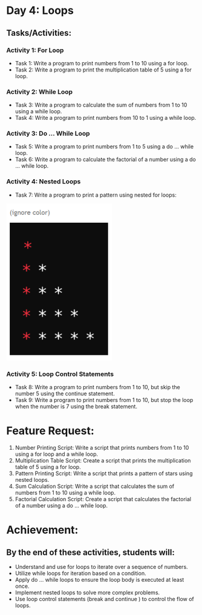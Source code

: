 # Day 4: Loops

## Tasks/Activities:

### Activity 1: For Loop

- Task 1: Write a program to print numbers from 1 to 10 using a for loop.
- Task 2: Write a program to print the multiplication table of 5 using a for loop.

### Activity 2: While Loop

- Task 3: Write a program to calculate the sum of numbers from 1 to 10 using a while loop.
- Task 4: Write a program to print numbers from 10 to 1 using a while loop.

### Activity 3: Do ... While Loop

- Task 5: Write a program to print numbers from 1 to 5 using a do ... while loop.
- Task 6: Write a program to calculate the factorial of a number using a do ... while loop.

### Activity 4: Nested Loops

- Task 7: Write a program to print a pattern using nested for loops:

![Pattern Image](image.png)

### Activity 5: Loop Control Statements

- Task 8: Write a program to print numbers from 1 to 10, but skip the number 5 using the continue statement.
- Task 9: Write a program to print numbers from 1 to 10, but stop the loop when the number is 7 using the break statement.

# Feature Request:

1. Number Printing Script: Write a script that prints numbers from 1 to 10 using a for loop and a while loop.
2. Multiplication Table Script: Create a script that prints the multiplication table of 5 using a for loop.
3. Pattern Printing Script: Write a script that prints a pattern of stars using nested loops.
4. Sum Calculation Script: Write a script that calculates the sum of numbers from 1 to 10 using a while loop.
5. Factorial Calculation Script: Create a script that calculates the factorial of a number using a do ... while loop.

# Achievement:

## By the end of these activities, students will:

- Understand and use for loops to iterate over a sequence of numbers.
- Utilize while loops for iteration based on a condition.
- Apply do ... while loops to ensure the loop body is executed at least once.
- Implement nested loops to solve more complex problems.
- Use loop control statements (break and continue ) to control the flow of loops.
